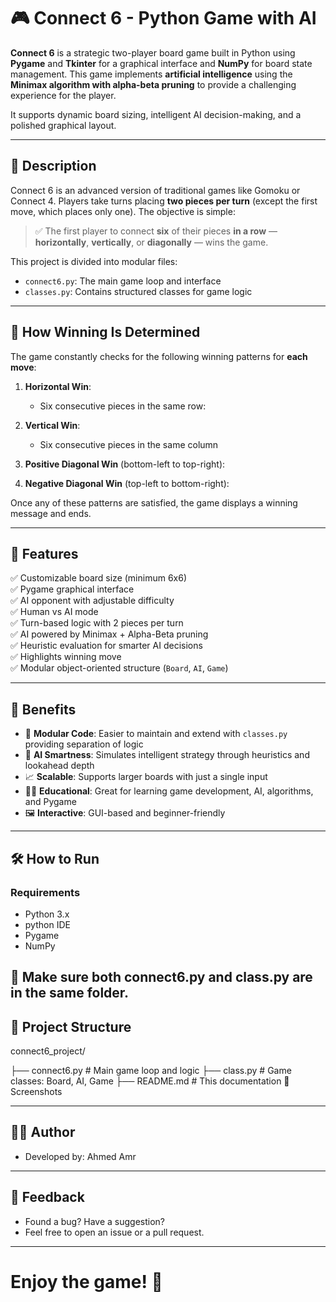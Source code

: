 # 🎮 Connect 6 - Python Game with AI

**Connect 6** is a strategic two-player board game built in Python using **Pygame** and **Tkinter** for a graphical interface and **NumPy** for board state management. This game implements **artificial intelligence** using the **Minimax algorithm with alpha-beta pruning** to provide a challenging experience for the player.

It supports dynamic board sizing, intelligent AI decision-making, and a polished graphical layout.

---

## 📖 Description

Connect 6 is an advanced version of traditional games like Gomoku or Connect 4. Players take turns placing **two pieces per turn** (except the first move, which places only one). The objective is simple:

> ✅ The first player to connect **six** of their pieces **in a row** — **horizontally**, **vertically**, or **diagonally** — wins the game.

This project is divided into modular files:
- `connect6.py`: The main game loop and interface
- `classes.py`: Contains structured classes for game logic

---

## 🧠 How Winning Is Determined

The game constantly checks for the following winning patterns for **each move**:

1. **Horizontal Win**:
   - Six consecutive pieces in the same row:  
     
2. **Vertical Win**:
   - Six consecutive pieces in the same column

3. **Positive Diagonal Win** (bottom-left to top-right):


4. **Negative Diagonal Win** (top-left to bottom-right):
   

Once any of these patterns are satisfied, the game displays a winning message and ends.

---

## 🌟 Features

✅ Customizable board size (minimum 6x6)  
✅ Pygame graphical interface  
✅ AI opponent with adjustable difficulty  
✅ Human vs AI mode  
✅ Turn-based logic with 2 pieces per turn  
✅ AI powered by Minimax + Alpha-Beta pruning  
✅ Heuristic evaluation for smarter AI decisions  
✅ Highlights winning move  
✅ Modular object-oriented structure (`Board`, `AI`, `Game`)

---

## 📌 Benefits

- 🧩 **Modular Code**: Easier to maintain and extend with `classes.py` providing separation of logic
- 🧠 **AI Smartness**: Simulates intelligent strategy through heuristics and lookahead depth
- 📈 **Scalable**: Supports larger boards with just a single input
- 👨‍🏫 **Educational**: Great for learning game development, AI, algorithms, and Pygame
- 🖼️ **Interactive**: GUI-based and beginner-friendly

---

## 🛠️ How to Run

### Requirements

- Python 3.x
- python IDE
- Pygame
- NumPy


## 🔔 Make sure both connect6.py and class.py are in the same folder.

## 🧱 Project Structure

connect6_project/

├── connect6.py         # Main game loop and logic
├── class.py            # Game classes: Board, AI, Game
├── README.md           # This documentation
📸 Screenshots

---

## 👨‍💻 Author
- Developed by: Ahmed Amr 

---

## 💬 Feedback
- Found a bug? Have a suggestion?
- Feel free to open an issue or a pull request.
---

# Enjoy the game! 🎉
